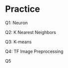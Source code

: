 # Practice  
Q1: Neuron                                             
                    
Q2: K Nearest Neighbors          
                               
Q3: K-means                                   
                    
Q4: TF Image Preprocessing                         
          
Q5            
  
 
